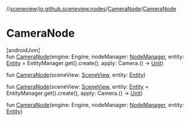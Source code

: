//[sceneview](../../../index.md)/[io.github.sceneview.nodes](../index.md)/[CameraNode](index.md)/[CameraNode](-camera-node.md)

# CameraNode

[androidJvm]\
fun [CameraNode](-camera-node.md)(engine: Engine, nodeManager: [NodeManager](../../io.github.sceneview.managers/-node-manager/index.md), entity: [Entity](../../io.github.sceneview/index.md#1934583341%2FClasslikes%2F-1571379623) = EntityManager.get().create(), apply: Camera.() -&gt; [Unit](https://kotlinlang.org/api/latest/jvm/stdlib/kotlin/-unit/index.html))

fun [CameraNode](-camera-node.md)(sceneView: [SceneView](../../io.github.sceneview/-scene-view/index.md), entity: [Entity](../../io.github.sceneview/index.md#1934583341%2FClasslikes%2F-1571379623))

fun [CameraNode](-camera-node.md)(sceneView: [SceneView](../../io.github.sceneview/-scene-view/index.md), entity: [Entity](../../io.github.sceneview/index.md#1934583341%2FClasslikes%2F-1571379623) = EntityManager.get().create(), apply: Camera.() -&gt; [Unit](https://kotlinlang.org/api/latest/jvm/stdlib/kotlin/-unit/index.html))

fun [CameraNode](-camera-node.md)(engine: Engine, nodeManager: [NodeManager](../../io.github.sceneview.managers/-node-manager/index.md), entity: [Entity](../../io.github.sceneview/index.md#1934583341%2FClasslikes%2F-1571379623))
